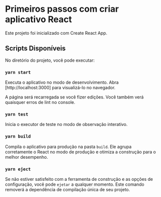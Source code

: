 # Primeiros passos com criar aplicativo React

Este projeto foi inicializado com  Create React App.

## Scripts Disponíveis

No diretório do projeto, você pode executar:


### `yarn start`

Executa o aplicativo no modo de desenvolvimento. 
Abra [http://localhost:3000] para visualizá-lo no navegador.

A página será recarregada se você fizer edições. 
Você também verá quaisquer erros de lint no console.

### `yarn test`

Inicia o executor de teste no modo de observação interativo. 

### `yarn build`

Compila o aplicativo para produção na pasta `build`. 
Ele agrupa corretamente o React no modo de produção e otimiza a construção para o melhor desempenho.

### `yarn eject`

Se não estiver satisfeito com a ferramenta de construção e as opções de configuração, você pode `ejetar` a qualquer momento. Este comando removerá a dependência de compilação única de seu projeto.
